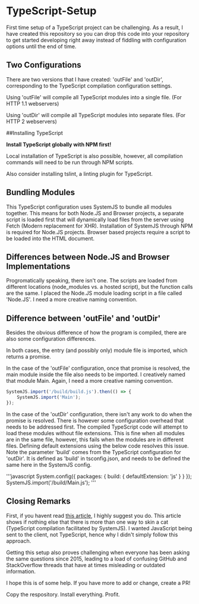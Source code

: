 # TypeScript-Setup

First time setup of a TypeScript project can be challenging. As a result, I have created this repository so you can drop this code into your repository to get started developing right away instead of fiddling with configuration options until the end of time. 

## Two Configurations

There are two versions that I have created: 'outFile' and 'outDir', corresponding to the TypeScript compilation configuration settings. 

Using 'outFile' will compile all TypeScript modules into a single file. (For HTTP 1.1 webservers)

Using 'outDir' will compile all TypeScript modules into separate files. (For HTTP 2 webservers)

##Installing TypeScript

**Install TypeScript globally with NPM first!** 

Local installation of TypeScript is also possible, however, all compilation commands will need to be run through NPM scripts.

Also consider installing tslint, a linting plugin for TypeScript.

## Bundling Modules

This TypeScript configuration uses SystemJS to bundle all modules together. This means for both Node.JS and Browser projects, a separate script is loaded first that will dynamically load files from the server using Fetch (Modern replacement for XHR). Installation of SystemJS through NPM is required for Node.JS projects. Browser based projects require a script to be loaded into the HTML document.

## Differences between Node.JS and Browser Implementations

Progromatically speaking, there isn't one. The scripts are loaded from different locations (node_modules vs. a hosted script), but the function calls are the same. I placed the Node.JS module loading script in a file called 'Node.JS'. I need a more creative naming convention.

## Difference between 'outFile' and 'outDir'

Besides the obvious difference of how the program is compiled, there are also some configuration differences.

In both cases, the entry (and possibly only) module file is imported, which returns a promise. 

In the case of the 'outFile' configuration, once that promise is resolved, the main module inside the file also needs to be imported. I creatively named that module Main. Again, I need a more creative naming convention.

```javascript
SystemJS.import('/build/build.js').then(() => {
    SystemJS.import('Main');
});
```

In the case of the 'outDir' configuration, there isn't any work to do when the promise is resolved. There is however some configuration overhead that needs to be addressed first. The compiled TypeScript code will attempt to load these modules without file extensions. This is fine when all modules are in the same file, however, this fails when the modules are in different files. Defining default extensions using the below code resolves this issue. Note the parameter 'build' comes from the TypeScript configuration for 'outDir'. It is defined as 'build' in tsconfig.json, and needs to be defined the same here in the SystemJS config. 

'''javascript
System.config({
    packages: {
        build: {
            defaultExtension: 'js'
        }
    } 
});
SystemJS.import('/build/Main.js');
'''

## Closing Remarks

First, if you havent read [this article](https://david-barreto.com/how-to-use-typescript-with-systemjs/), I highly suggest you do. This article shows if nothing else that there is more than one way to skin a cat (TypeScript compilation facilitated by SystemJS). I wanted JavaScript being sent to the client, not TypeScript, hence why I didn't simply follow this approach. 

Getting this setup also proves challenging when everyone has been asking the same questions since 2015, leading to a load of confusing GitHub and StackOverflow threads that have at times misleading or outdated information. 

I hope this is of some help. If you have more to add or change, create a PR!

Copy the respository.
Install everything.
Profit.


